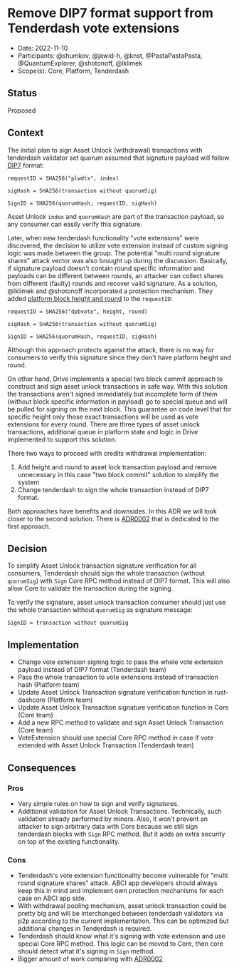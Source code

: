 # Remove DIP7 format support from Tenderdash vote extensions

* Date: 2022-11-10
* Participants: @shumkov, @jawid-h, @knst, @PastaPastaPasta, @QuantumExplorer, @shotonoff, @lklimek
* Scope(s): Core, Platform, Tenderdash

## Status

Proposed

## Context

The initial plan to sign Asset Unlock (withdrawal) transactions with tenderdash validator
set quorum assumed that signature payload will follow [DIP7](https://github.com/dashpay/dips/blob/master/dip-0007.md) format:
```
requestID = SHA256("plwdtx", index)

sigHash = SHA256(transaction without quorumSig)

SignID = SHA256(quorumHash, requestID, sigHash)
```

Asset Unlock `index` and `quorumHash` are part of the transaction payload, so any consumer can easily
verify this signature.

Later, when new tenderdash functionality "vote extensions" were discovered, the decision to utilize vote extension
instead of custom signing logic was made between the group. The potential "multi round signature shares"
attack vector was also brought up during the discussion. Basically, if signature payload doesn't contain round specific
information and payloads can be different between rounds, an attacker can collect shares from different (faulty) rounds
and recover valid signature. As a solution, @lklimek and @shotonoff incorporated a protection mechanism.
They added [platform block height and round](https://github.com/dashpay/tenderdash/blob/dca73910c74bb8b80605e66b4a4b3a9c36c02e80/types/vote.go#L464) to the `requestID`:

```
requestID = SHA256("dpbvote", height, round)

sigHash = SHA256(transaction without quorumSig)

SignID = SHA256(quorumHash, requestID, sigHash)
```

Although this approach protects against the attack, there is no way for consumers to verify this signature
since they don't have platform height and round.

On other hand, Drive implements a special two block commit approach to construct and sign asset unlock transactions in safe way.
With this solution the transactions aren't signed immediately but incomplete form of them (without block specific information in payload)
go to special queue and will be pulled for signing on the next block. This guarantee on code level that for specific height only those
exact transactions will be used as vote extensions for every round. There are three types of asset unlock transactions, additional queue
in platform state and logic in Drive implemented to support this solution.

There two ways to proceed with credits withdrawal implementation:
1. Add height and round to asset lock transaction payload and remove unnecessary in this case "two block commit" solution to simplify the system
2. Change tenderdash to sign the whole transaction instead of DIP7 format.

Both approaches have benefits and downsides. In this ADR we will look closer to the second solution.
There is [ADR0002](./adr-0002-height-and-round-in-unlock-tx-payload.md) that is dedicated to the first approach. 

## Decision

To simplify Asset Unlock transaction signature verification for all consumers, Tenderdash should sign the whole transaction (without `quorumSig`)
with `Sign` Core RPC method instead of DIP7 format. This will also allow Core to validate the transaction during the signing.

To verify the signature, asset unlock transaction consumer should just use the whole transaction without `quorumSig` as signature message:

```
SignID = transaction without quorumSig
```

## Implementation

* Change vote extension signing logic to pass the whole vote extension payload instead of DIP7 format (Tenderdash team)
* Pass the whole transaction to vote extensions instead of transaction hash (Platform team)
* Update Asset Unlock Transaction signature verification function in rust-dashcore (Platform team)
* Update Asset Unlock Transaction signature verification function in Core (Core team)
* Add a new RPC method to validate and sign Asset Unlock Transaction (Core team)
* VoteExtension should use special Core RPC method in case if vote extended with Asset Unlock Transaction (Tenderdash team)

## Consequences

### Pros

* Very simple rules on how to sign and verify signatures.
* Additional validation for Asset Unlock Transactions. Technically, such validation already performed by miners. Also, it won't
  prevent an attacker to sign arbitrary data with Core because we still sign tenderdash blocks with `Sign` RPC method. But it adds an extra
  security on top of the existing functionality.

### Cons

* Tenderdash's vote extension functionality become vulnerable for "multi round signature shares" attack. ABCI app developers
  should always keep this in mind and implement own protection mechanisms for each case on ABCI app side.
* With withdrawal pooling mechanism, asset unlock transaction could be pretty big and will be interchanged between tenderdash
  validators via p2p according to the current implementation. This can be optimized but additional changes in Tenderdash is required.
* Tenderdash should know what it's signing with vote extension and use special Core RPC method. This logic can be moved to Core, then
  core should detect what it's signing in `Sign` method.
* Bigger amount of work comparing with [ADR0002](./adr-0002-height-and-round-in-unlock-tx-payload.md)
